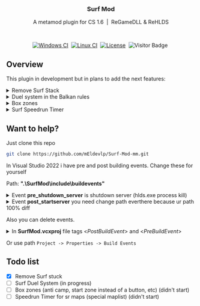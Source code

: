 <div align="center">

<h3>Surf Mod</h3>
<p>A metamod plugin for CS 1.6 &nbsp;|&nbsp; ReGameDLL & ReHLDS</p> <br>
  
[![Windows CI][build-windows-badge]][build-link]&nbsp;
[![Linux CI][build-linux-badge]][build-link]&nbsp;
[![License][license-badge]][license-link]&nbsp;
![Visitor Badge][visitor-badge]&nbsp;
</div>

## Overview
This plugin in development but in plans to add the next features:

<details>
  <summary>Remove Surf Stack</summary>
<br>
- Remove STUCK on the ramp (when you surf with high fps you are stucked)
</details>

<details>
  <summary>Duel system in the Balkan rules</summary>
<br>
Previously, any duels on the surf were without any plugins

This plugin will have a judge will can do start the duel, stop and give the round to duelists as well

- The system of returning to the round (returns the score of the game in need round)

- The system of waiting for the player (in case the Internet turned off or for anything)

- The "resign" system, the player can surrender at any time
</details>

<details>
  <summary>Box zones</summary>
<br>
  
I will try to do about the same [click](https://forums.alliedmods.net/showthread.php?t=176678). Author R3X

</details>

<details>
  <summary>Surf Speedrun Timer</summary>
<br>
	
Speedrun Timer. Instead of a big [kz-arg](https://forums.alliedmods.net/showthread.php?t=81692) plugin, there will be a simple timer with saving the results and outputting it to MOTD<br><br>
  
Will works with box-zones
</details>

## Want to help?
Just clone this repo

```sh
git clone https://github.com/mEldevlp/Surf-Mod-mm.git
```

In Visual Studio 2022 i have pre and post building events. Change these for yourself

Path: **".\SurfMod\include\buildevents\"**

<details>
  <summary>Event <b>pre_shutdown_server</b> is shutdown server (hlds.exe process kill)</summary>
  
```bat
tasklist /fi "imagename eq hlds.exe" |find ":" > nul
	if errorlevel 1 (taskkill /f /im "hlds.exe")
```
</details>

<details>
  <summary>Event <b>post_startserver</b> you need change path everthere because ur path 100% diff</summary>
  
```bat
cd C:\Users\mEl\Desktop\Surf-Mod-mm\Release

set "outputFile=SurfMod_mm.dll"

set "copyPath=C:\Users\mEl\Desktop\CS_SERVER_1_9_AMX\cstrike\addons\SurfMod\dlls"

if exist %copyPath% (copy %outputFile% %copyPath%) else (echo "something wrong")

set "hldsParam=-console -game cstrike -secure -pingboost 3 -master +port 27017 +map de_dust2 +maxplayers 16 +sys_ticrate 512"

set "hldsPath=C:\Users\mEl\Desktop\CS_SERVER_1_9_AMX"

if exist %hldsPath% (start /min /d "%hldsPath%" hlds.exe %hldsParam%)
```
</details>


Also you can delete events.

<details>
  <summary>In <b>SurfMod.vcxproj</b> file tags <<em>PostBuildEvent</em>> and <<em>PreBuildEvent</em>> </summary>

```xml
    <PostBuildEvent>
      <Command>./include/buildevents/post_startserver.cmd</Command>
    </PostBuildEvent>
    <PreBuildEvent>
      <Command>./include/buildevents/pre_shutdown_server.cmd</Command>
    </PreBuildEvent>
```
</details>

Or use path `Project -> Properties -> Build Events`


## Todo list
- [x] Remove Surf stuck
- [ ] Surf Duel System (in progress)
- [ ] Box zones (anti camp, start zone instead of a button, etc) (didn't start)
- [ ] Speedrun Timer for sr maps (special maplist) (didn't start)

[build-windows-badge]:        https://img.shields.io/github/actions/workflow/status/mEldevlp/Surf-Mod-mm/msbuild.yml?branch=master&style=for-the-badge&label=Windows%20CI&logo=windows
[build-linux-badge]:          https://img.shields.io/github/actions/workflow/status/mEldevlp/Surf-Mod-mm/makefile.yml?branch=master&style=for-the-badge&label=Linux%20CI&logo=linux&logoColor=white
[license-badge]:              https://img.shields.io/github/license/mEldevlp/Surf-Mod-mm?style=for-the-badge&label=license&color=success
[visitor-badge]:              https://visitor-badge.feriirawann.repl.co?username=mElDevlp&repo=Surf-Mod-mm&logo=Opsgenie&style=for-the-badge&label=Visitors

[license-link]:               https://github.com/mEldevlp/Surf-Mod-mm/blob/master/LICENSE
[build-link]:                 https://github.com/mEldevlp/Surf-Mod-mm/actions

